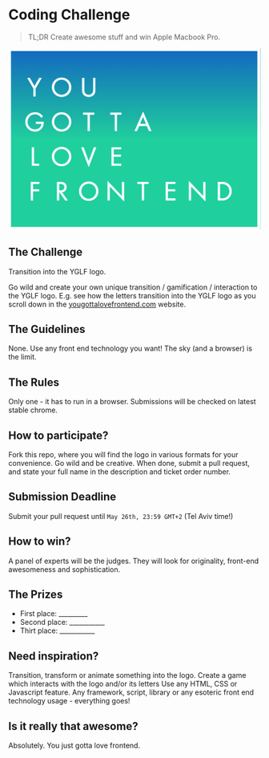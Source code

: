 # Coding Challenge

> TL;DR
> Create awesome stuff and win Apple Macbook Pro.

![frame](/frame.png)

## The Challenge
Transition into the YGLF logo.

Go wild and create your own unique transition / gamification / interaction to the YGLF logo.
E.g. see how the letters transition into the YGLF logo as you scroll down in the [yougottalovefrontend.com](http://yougottalovefrontend.com) website.

## The Guidelines
None. Use any front end technology you want! The sky (and a browser) is the limit.

## The Rules
Only one - it has to run in a browser. Submissions will be checked on latest stable chrome.

## How to participate?
Fork this repo, where you will find the logo in various formats for your convenience.
Go wild and be creative.
When done, submit a pull request, and state your full name in the description and ticket order number. 

## Submission Deadline
Submit your pull request until `May 26th, 23:59 GMT+2` (Tel Aviv time!)

## How to win?
A panel of experts will be the judges. They will look for originality, front-end awesomeness and sophistication. 

## The Prizes
* First place: _________
* Second place: ___________
* Thirt place: ___________

## Need inspiration?
Transition, transform or animate something into the logo.
Create a game which interacts with the logo and/or its letters
Use any HTML, CSS or Javascript feature. Any framework, script, library or any esoteric front end technology usage - everything goes!

## Is it really that awesome?
Absolutely. You just gotta love frontend.
